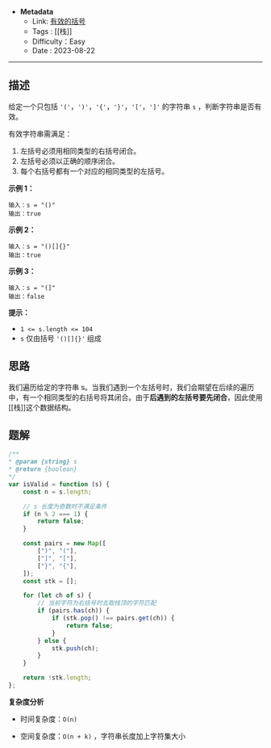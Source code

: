 - **Metadata**
	- Link:  [有效的括号](https://leetcode.cn/problems/valid-parentheses/description/ "https://leetcode.cn/problems/valid-parentheses/description/")
	- Tags : [[栈]]
	- Difficulty：Easy
	- Date : 2023-08-22
---
## 描述

给定一个只包括 `'('`，`')'`，`'{'`，`'}'`，`'['`，`']'` 的字符串 `s` ，判断字符串是否有效。

有效字符串需满足：

1. 左括号必须用相同类型的右括号闭合。
2. 左括号必须以正确的顺序闭合。
3. 每个右括号都有一个对应的相同类型的左括号。

**示例 1：**

```
输入：s = "()"
输出：true
```

**示例 2：**

```
输入：s = "()[]{}"
输出：true
```

**示例 3：**

```
输入：s = "(]"
输出：false
```

**提示：**

- `1 <= s.length <= 104`
- `s` 仅由括号 `'()[]{}'` 组成

## 思路

我们遍历给定的字符串 s。当我们遇到一个左括号时，我们会期望在后续的遍历中，有一个相同类型的右括号将其闭合。由于**后遇到的左括号要先闭合**，因此使用[[栈]]这个数据结构。

## 题解

```js
/**
* @param {string} s
* @return {boolean}
*/
var isValid = function (s) {
    const n = s.length;

    // s 长度为奇数时不满足条件
    if (n % 2 === 1) {
        return false;
    }

    const pairs = new Map([
        [")", "("],
        ["]", "["],
        ["}", "{"],
    ]);
    const stk = [];

    for (let ch of s) {
        // 当前字符为右括号时去取栈顶的字符匹配
        if (pairs.has(ch)) {
            if (stk.pop() !== pairs.get(ch)) {
                return false;
            }
        } else {
            stk.push(ch);
        }
    }

    return !stk.length;
};

```

**复杂度分析**

- 时间复杂度：`O(n)`

- 空间复杂度：`O(n + k)` ，字符串长度加上字符集大小